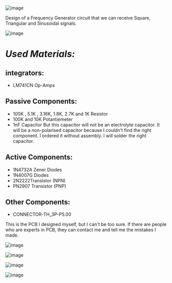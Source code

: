 ![image](https://github.com/user-attachments/assets/f172aebc-a20b-4519-bead-cc33f152f0e2)

Design of a Frequency Generator circuit that we can receive Square, Triangular and Sinusoidal signals. 

![image](https://github.com/user-attachments/assets/8636d925-a293-47de-b49f-a3c4939bbfdc)

# *Used Materials:*

## integrators:

- LM741CN Op-Amps

## Passive Components:

- 100K , 5.1K , 3.16K, 1.8K, 2.7K and 1K Resistor
- 100K and 10K Potantiemeter
- 1nF Capacitor But this capacitor will not be an electrolyte capacitor. It will be a non-polarised capacitor because I couldn't find the right component. I ordered it without assembly. I will solder the right capacitor.

## Active Components:

- 1N4732A Zener Diodes
- 1N4007G Diodes
- 2N2222Transistor (NPN)
- PN2907 Transistor (PNP)

## Other Components:

- CONNECTOR-TH_3P-P5.00

This is the PCB I designed myself, but I can't be too sure. If there are people who are experts in PCB, they can contact me and tell me the mistakes I made.

![image](https://github.com/user-attachments/assets/ea1d838d-c8c7-4c83-bc22-66898c458850)

![image](https://github.com/user-attachments/assets/4885d5a8-4de5-4efa-b764-be1dd1d6d531)

![image](https://github.com/user-attachments/assets/bf8a5c9f-c89d-422b-9032-79e62a415930)

![image](https://github.com/user-attachments/assets/c6067558-c3d1-4557-a73e-cbebe2aaa7ee)


